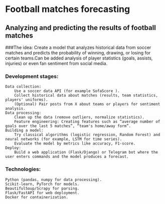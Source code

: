# Football matches forecasting

## Analyzing and predicting the results of football matches

###The idea: Create a model that analyzes historical data from soccer matches and predicts the probability of winning, drawing, or losing for certain teams.Can be added analysis of player statistics (goals, assists, injuries) or even fan sentiment from social media.

### Development stages:

    Data collection:
        Use a soccer data API (for example SofaScore ).
        Collect historical data about matches (results, team statistics, players' uniforms).
        (Optional) Pair posts from X about teams or players for sentiment analysis.
    Data processing:
        Clean up the data (remove outliers, normalize statistics).
        Feature engineering: Creating features such as “average number of goals over the last 5 matches”, “team's home/away form”.
    Building a model:
        Try classical algorithms (logistic regression, Random Forest) and neural networks (for example, LSTM for time series).
        Evaluate the model by metrics like accuracy, F1-score.
    Deploy:
        Build a web application (Flask/Django) or Telegram bot where the user enters commands and the model produces a forecast.

### Technologies:

    Python (pandas, numpy for data processing).
    Scikit-learn, PyTorch for models.
    BeautifulSoup/Scrapy for parsing.
    Flask/FastAPI for web deployment.
    Docker for containerization.
